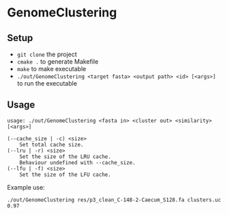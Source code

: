 # GenomeClustering

## Setup

* ```git clone``` the project
* ```cmake .``` to generate Makefile
* ```make``` to make executable
* ```./out/GenomeClustering <target fasta> <output path> <id> [<args>]``` to run the executable

## Usage

```
usage: ./out/GenomeClustering <fasta in> <cluster out> <similarity> [<args>]

(--cache_size | -c) <size>
    Set total cache size.
(--lru | -r) <size>
    Set the size of the LRU cache.
    Behaviour undefined with --cache_size.
(--lfu | -f) <size>
    Set the size of the LFU cache.
```

Example use:
```
./out/GenomeClustering res/p3_clean_C-148-2-Caecum_S128.fa clusters.uc 0.97
```

